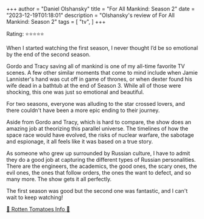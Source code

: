 +++
author = "Daniel Olshansky"
title = "For All Mankind: Season 2"
date = "2023-12-19T01:18:01"
description = "Olshansky's review of For All Mankind: Season 2"
tags = [
    "tv",
]
+++

Rating: ⭐⭐⭐⭐⭐

When I started watching the first season, I never thought I’d be so emotional by the end of the second season.

Gordo and Tracy saving all of mankind is one of my all-time favorite TV scenes. A few other similar moments that come to
mind include when Jamie Lannister's hand was cut off in game of thrones, or when dexter found his wife dead in a bathtub
at the end of Season 3. While all of those were shocking, this one was just so emotional and beautiful.

For two seasons, everyone was alluding to the star crossed lovers, and there couldn't have been a more epic ending
to their journey.

Aside from Gordo and Tracy, which is hard to compare, the show does an amazing job at theorizing this parallel universe.
The timelines of how the space race would have evolved, the risks of nuclear warfare, the sabotage and espionage, it all
feels like it was based on a true story.

As someone who grew up surrounded by Russian culture, I have to admit they do a good job at capturing the different
types of Russian personalities. There are the engineers, the academics, the good ones, the scary ones, the evil ones,
the ones that follow orders, the ones the want to defect, and so many more. The show gets it all perfectly.

The first season was good but the second one was fantastic, and I can't wait to keep watching!

[🍅 Rotten Tomatoes Info 🍅](https://www.rottentomatoes.com/tv/for_all_mankind/s02)
